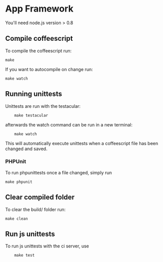 # App Framework

You'll need node.js version > 0.8

## Compile coffeescript
To compile the coffeescript run:

    make

If you want to autocompile on change run:

    make watch

## Running unittests
Unittests are run with the testacular:

        make testacular

afterwards the watch command can be run in a new terminal:

        make watch

This will automatically execute unittests when a coffeescript file has been changed and saved.

### PHPUnit
To run phpunittests once a file changed, simply run

    make phpunit

## Clear compiled folder
To clear the build/ folder run:

    make clean

## Run js unittests
To run js unittests with the ci server, use

        make test